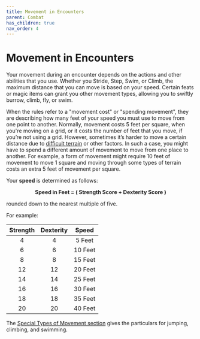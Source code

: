 ```yaml
---
title: Movement in Encounters
parent: Combat
has_children: true
nav_order: 4
---
```


# Movement in Encounters
Your movement during an encounter depends on the actions and other abilities that you use. Whether you Stride, Step, Swim, or Climb, the maximum distance that you can move is based on your speed. Certain feats or magic items can grant you other movement types, allowing you to swiftly burrow, climb, fly, or swim.

When the rules refer to a "movement cost" or "spending movement", they are describing how many feet of your speed you must use to move from one point to another. Normally, movement costs 5 feet per square, when you're moving on a grid, or it costs the number of feet that you move, if you’re not using a grid. However, sometimes it’s harder to move a certain distance due to [difficult terrain]() or other factors. In such a case, you might have to spend a different amount of movement to move from one place to another. For example, a form of movement might require 10 feet of movement to move 1 square and moving through some types of terrain costs an extra 5 feet of movement per square.

Your **speed** is determined as follows:

<center><strong>Speed in Feet = ( Strength Score + Dexterity Score )</strong></center>

rounded down to the nearest multiple of five.

For example:

| Strength | Dexterity | Speed |
|:--------:|:---------:|:-----:|
| 4 | 4 | 5 Feet |
| 6 | 6 | 10 Feet |
| 8 | 8 | 15 Feet |
| 12 | 12 | 20 Feet |
| 14 | 14 | 25 Feet |
| 16 | 16 | 30 Feet |
| 18 | 18 | 35 Feet |
| 20 | 20 | 40 Feet |

The [Special Types of Movement section](https://stormchaserroleplaying.com/stormchaserRPG/Adventuring/Movement/SpecialTypesofMovement/) gives the particulars for jumping, climbing, and swimming.
